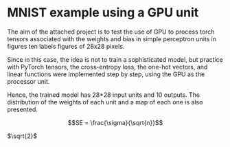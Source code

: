 # MNIST example using a GPU unit

The aim of the attached project is to test the use of GPU to process torch tensors associated with the weights and bias in simple perceptron units in figures ten labels figures of 28x28 pixels. 

Since in this case, the idea is not to train a sophisticated model, but practice with PyTorch tensors, the cross-entropy loss, the one-hot vectors, and linear functions were implemented step by step, using the GPU as the processor unit.

Hence, the trained model has 28*28 input units and 10 outputs. The distribution of the weights of each unit and a map of each one is also presented.

```math
SE = \frac{\sigma}{\sqrt{n}}
```
$`\sqrt{2}`$
